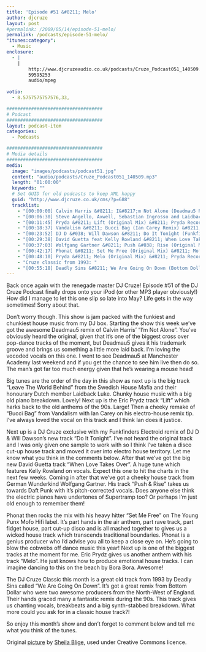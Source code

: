 ```yaml
---
title: 'Episode #51 &#8211; Melo'
author: djcruze
layout: post
#permalink: /2009/05/14/episode-51-melo/
permalink: /podcasts/episode-51-melo/
"itunes:category":
  - Music
enclosure:
  - |
    |
        http://www.djcruzeaudio.co.uk/podcasts/Cruze_Podcast051_140509.mp3
        59595253
        audio/mpeg
        
votio:
  - 8.5757575757576,33,

###################################
# Podcast
###################################
layout: podcast-item
categories:
  - Podcasts

###################################
# Media details
###################################
media:
  image: "images/podcasts/podcast51.jpg"
  content: "audio/podcasts/Cruze_Podcast051_140509.mp3"
  length: "01:00:00"
  keywords: ""
  # Set GUID for old podcasts to keep XML happy
  guid: "http://www.djcruze.co.uk/cms/?p=688"
  tracklist:
    - "[00:00:00] Calvin Harris &#8211; I&#8217;m Not Alone (Deadmau5 Remix) &#8211; Fly Eye Records"
    - "[00:06:30] Steve Angello, Axwell, Sebastian Ingrosso and Laidback Luke &#8211; Leave The World Behind (Original Mix) &#8211; Axtone Records"
    - "[00:11:45] Pryda &#8211; Lift (Original Mix) &#8211; Pryda Recordings"
    - "[00:18:37] Vandalism &#8211; Bucci Bag (Ian Carey Remix) &#8211; Vicious Grooves"
    - "[00:23:52] DJ D &#038; Will Dawson &#8211; Do It Tonight (Funkfinders Electroid Remix) &#8211; Metrogroove Records"
    - "[00:29:38] David Guetta feat Kelly Rowland &#8211; When Love Takes Over (Electro Extended Mix) &#8211; F*** Me I&#8217;m Famous"
    - "[00:37:03] Wolfgang Gartner &#8211; Push &#038; Rise (Original Mix) &#8211; Kindergarten"
    - "[00:42:17] Phonat &#8211; Set Me Free (Original Mix) &#8211; Mofo Hifi"
    - "[00:48:10] Pryda &#8211; Melo (Original Mix) &#8211; Pryda Recordings"
    - "Cruze classic from 1993: "
    - "[00:55:18] Deadly Sins &#8211; We Are Going On Down (Bottom Dollar Club Mix) &#8211; Ffrreedom"
---
```


Back once again with the renegade master DJ Cruze! Episode #51 of the DJ Cruze Podcast finally drops onto your iPod (or other MP3 player obviously!) How did I manage to let this one slip so late into May? Life gets in the way sometimes! Sorry about that.

Don&#8217;t worry though. This show is jam packed with the funkiest and chunkiest house music from my DJ box. Starting the show this week we&#8217;ve got the awesome Deadmau5 remix of Calvin Harris&#8217; &#8220;I&#8217;m Not Alone&#8221;. You&#8217;ve obviously heard the original, given that it&#8217;s one of the biggest cross over pop-dance tracks of the moment, but Deadmau5 gives it his trademark groove and brings us something a little more laid back. I&#8217;m loving the vocoded vocals on this one. I went to see Deadmau5 at Manchester Academy last weekend and if you get the chance to see him live then do so. The man&#8217;s got far too much energy given that he&#8217;s wearing a mouse head!

Big tunes are the order of the day in this show as next up is the big track &#8220;Leave The World Behind&#8221; from the Swedish House Mafia and their honourary Dutch member Laidback Luke. Chunky house music with a big old piano breakdown. Lovely! Next up is the Eric Prydz track &#8220;Lift&#8221; which harks back to the old anthems of the 90s. Large! Then a cheeky remake of &#8220;Bucci Bag&#8221; from Vandalism with Ian Carey on his electro-house remix tip. I&#8217;ve always loved the vocal on this track and I think Ian does it justice.

Next up is a DJ Cruze exclusive with my Funkfinders Electroid remix of DJ D &#038; Will Dawson&#8217;s new track &#8220;Do It Tonight&#8221;. I&#8217;ve not heard the original track and I was only given one sample to work with so I think I&#8217;ve taken a disco cut-up house track and moved it over into electro house territory. Let me know what you think in the comments below. After that we&#8217;ve got the big new David Guetta track &#8220;When Love Takes Over&#8221;. A huge tune which features Kelly Rowland on vocals. Expect this one to hit the charts in the next few weeks. Coming in after that we&#8217;ve got a cheeky house track from German Wunderkind Wolfgang Gartner. His track &#8220;Push &#038; Rise&#8221; takes us towards Daft Punk with it&#8217;s pitch-corrected vocals. Does anyone else think the electric pianos have undertones of Supertramp too? Or perhaps I&#8217;m just old enough to remember them!

Phonat then rocks the mix with his heavy hitter &#8220;Set Me Free&#8221; on The Young Punx Mofo Hifi label. It&#8217;s part hands in the air anthem, part rave track, part fidget house, part cut-up disco and is all mashed together to gives us a wicked house track which transcends traditional boundaries. Phonat is a genius producer who I&#8217;d advise you all to keep a close eye on. He&#8217;s going to blow the cobwebs off dance music this year! Next up is one of the biggest tracks at the moment for me. Eric Prydz gives us another anthem with his track &#8220;Melo&#8221;. He just knows how to produce emotional house tracks. I can imagine dancing to this on the beach by Bora Bora. Awesome!

The DJ Cruze Classic this month is a great old track from 1993 by Deadly Sins called &#8220;We Are Going On Down&#8221;. It&#8217;s got a great remix from Bottom Dollar who were two awesome producers from the North-West of England. Their hands graced many a fantastic remix during the 90s. This track gives us chanting vocals, breakbeats and a big synth-stabbed breakdown. What more could you ask for in a classic house track?!

So enjoy this month&#8217;s show and don&#8217;t forget to comment below and tell me what you think of the tunes.

Original [picture][4] by [Sheila Blige][5], used under Creative Commons licence.

 [1]: http://www.djcruze.co.uk/cms/wp-content/uploads/2009/05/podcast51.jpg
 [2]: http://www.djcruze.co.uk/cms/wp-content/DownloadButton.gif
 [3]: http://www.djcruzeaudio.co.uk/podcasts/Cruze_Podcast051_140509.mp3
 [4]: http://www.flickr.com/photos/sheila_blige/3055725835/
 [5]: http://www.flickr.com/photos/sheila_blige/